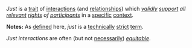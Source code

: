 *Just* is a [trait](https://github.com/gcassel/Modular-Organization-Terminology/blob/master/terms/trait.md) of [interactions](https://github.com/gcassel/Modular-Organization-Terminology/blob/master/terms/interaction.md) (and [relationships](https://github.com/gcassel/Modular-Organization-Terminology/blob/master/terms/relationship.md)) which *[validly](https://github.com/gcassel/Modular-Organization-Terminology/blob/master/terms/valid.md) [support](https://github.com/gcassel/Modular-Organization-Terminology/blob/master/terms/support.md) all [relevant](https://github.com/gcassel/Modular-Organization-Terminology/blob/master/terms/relevance.md) [rights](https://github.com/gcassel/Modular-Organization-Terminology/blob/master/terms/right.md) of [participants](https://github.com/gcassel/Modular-Organization-Terminology/blob/master/terms/participate.md)* in a [specific](https://github.com/gcassel/Modular-Organization-Terminology/blob/master/terms/specific.md) [context](https://github.com/gcassel/Modular-Organization-Terminology/blob/master/terms/context.md). 
		
**Notes:**  As [defined](https://github.com/gcassel/Modular-Organization-Terminology/blob/master/terms/definition.md) here, *just* is a [technically](https://github.com/gcassel/Modular-Organization-Terminology/blob/master/terms/technical.md) [strict](https://github.com/gcassel/Modular-Organization-Terminology/blob/master/terms/strict.md) [term](https://github.com/gcassel/Modular-Organization-Terminology/blob/master/terms/term.md).  
		
*Just interactions* are often (but not [necessarily](https://github.com/gcassel/Modular-Organization-Terminology/blob/master/terms/requirement.md)) *[equitable](https://github.com/gcassel/Modular-Organization-Terminology/blob/master/terms/equity.md)*.  
